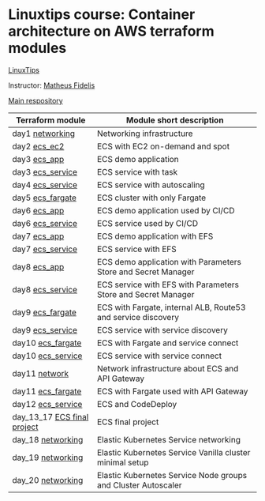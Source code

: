 # Linuxtips course: Container architecture on AWS terraform modules

[LinuxTips](https://linuxtips.io/treinamento/arquitetura-de-containers-na-aws/)

Instructor: [Matheus Fidelis](https://linktr.ee/fidelissauro)

[Main respository](https://github.com/ssorato/linuxtips-aws-container-architecture)

| Terraform module                                                                                                                   | Module short description                                      |
|------------------------------------------------------------------------------------------------------------------------------------|---------------------------------------------------------------|
| day1  [networking](https://github.com/ssorato/linuxtips-aws-container-architecture-tf-modules/tree/day1/README.md)                 | Networking infrastructure                                     |
| day2  [ecs_ec2](https://github.com/ssorato/linuxtips-aws-container-architecture-tf-modules/tree/day2/README.md)                    | ECS with EC2 on-demand and spot                               |
| day3  [ecs_app](https://github.com/ssorato/linuxtips-aws-container-architecture-tf-modules/tree/day3/ecs_app/README.md)            | ECS demo application                                          |
| day3  [ecs_service](https://github.com/ssorato/linuxtips-aws-container-architecture-tf-modules/tree/day3/ecs_service/README.md)    | ECS service with task                                         |
| day4  [ecs_service](https://github.com/ssorato/linuxtips-aws-container-architecture-tf-modules/tree/day4/ecs_service/README.md)    | ECS service with autoscaling                                  |
| day5  [ecs_fargate](https://github.com/ssorato/linuxtips-aws-container-architecture-tf-modules/tree/day5/ecs_fargate/README.md)    | ECS cluster with only Fargate                                 |
| day6  [ecs_app](https://github.com/ssorato/linuxtips-aws-container-architecture-tf-modules/tree/day6/ecs_app/README.md)            | ECS demo application used by CI/CD                            |
| day6  [ecs_service](https://github.com/ssorato/linuxtips-aws-container-architecture-tf-modules/tree/day6/ecs_service/README.md)    | ECS service used by CI/CD                                     |
| day7  [ecs_app](https://github.com/ssorato/linuxtips-aws-container-architecture-tf-modules/tree/day7/ecs_app/README.md)            | ECS demo application with EFS                                 |
| day7  [ecs_service](https://github.com/ssorato/linuxtips-aws-container-architecture-tf-modules/tree/day7/ecs_service/README.md)    | ECS service with EFS                                          |
| day8  [ecs_app](https://github.com/ssorato/linuxtips-aws-container-architecture-tf-modules/tree/day8/ecs_app/README.md)            | ECS demo application with Parameters Store and Secret Manager |
| day8  [ecs_service](https://github.com/ssorato/linuxtips-aws-container-architecture-tf-modules/tree/day8/ecs_service/README.md)    | ECS service with EFS with Parameters Store and Secret Manager |
| day9  [ecs_fargate](https://github.com/ssorato/linuxtips-aws-container-architecture-tf-modules/tree/day9/ecs_fargate/README.md)    | ECS with Fargate, internal ALB, Route53 and service discovery |
| day9  [ecs_service](https://github.com/ssorato/linuxtips-aws-container-architecture-tf-modules/tree/day9/ecs_service/README.md)    | ECS service with service discovery                            |
| day10 [ecs_fargate](https://github.com/ssorato/linuxtips-aws-container-architecture-tf-modules/tree/day10/ecs_fargate/README.md)   | ECS with Fargate and service connect                          |
| day10 [ecs_service](https://github.com/ssorato/linuxtips-aws-container-architecture-tf-modules/tree/day10/ecs_service/README.md)   | ECS service with service connect                              |
| day11 [network](https://github.com/ssorato/linuxtips-aws-container-architecture-tf-modules/tree/day11/network/README.md)           | Network infrastructure about ECS and API Gateway              |
| day11 [ecs_fargate](https://github.com/ssorato/linuxtips-aws-container-architecture-tf-modules/tree/day11/ecs_fargate/README.md)   | ECS with Fargate used with API Gateway                        |
| day12 [ecs_service](https://github.com/ssorato/linuxtips-aws-container-architecture-tf-modules/tree/day12/ecs_service/README.md)   | ECS and CodeDeploy                                            |
| day_13_17 [ECS final project](https://github.com/ssorato/linuxtips-aws-container-architecture-tf-modules/tree/day_13_17/README.md) | ECS final project                                             |
| day_18 [networking](https://github.com/ssorato/linuxtips-aws-container-architecture-tf-modules/tree/day18/networking/README.md)    | Elastic Kubernetes Service networking                         |
| day_19 [networking](https://github.com/ssorato/linuxtips-aws-container-architecture-tf-modules/tree/day19/eks-vanilla/README.md)   | Elastic Kubernetes Service Vanilla cluster minimal setup      |
| day_20 [networking](https://github.com/ssorato/linuxtips-aws-container-architecture-tf-modules/tree/day20/eks-vanilla/README.md)   | Elastic Kubernetes Service Node groups and Cluster Autoscaler |
